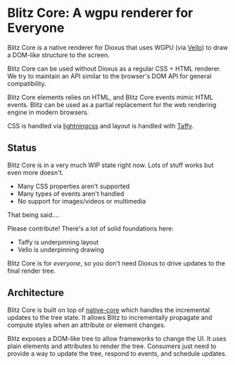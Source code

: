 # Blitz Core: A wgpu renderer for Everyone

Blitz Core is a native renderer for Dioxus that uses WGPU (via [Vello](https://github.com/linebender/vello)) to draw a DOM-like structure to the screen.

Blitz Core can be used without Dioxus as a regular CSS + HTML renderer. We try to maintain an API similar to the browser's DOM API for general compatibility.

Blitz Core elements relies on HTML, and Blitz Core events mimic HTML events. Blitz can be used as a partial replacement for the web rendering engine in modern browsers.

CSS is handled via [lightningcss](https://github.com/parcel-bundler/parcel-css) and layout is handled with [Taffy](https://github.com/DioxusLabs/taffy).

## Status

Blitz Core is in a very much WIP state right now. Lots of stuff works but even more doesn't.

- Many CSS properties aren't supported
- Many types of events aren't handled
- No support for images/videos or multimedia

That being said....

Please contribute! There's a lot of solid foundations here:

- Taffy is underpinning layout
- Vello is underpinning drawing

Blitz Core is for _everyone_, so you don't need Dioxus to drive updates to the final render tree.

## Architecture

Blitz Core is built on top of [native-core](https://github.com/DioxusLabs/dioxus/tree/master/packages/native-core) which handles the incremental updates to the tree state. It allows Blitz to incrementally propagate and compute styles when an attribute or element changes.

Blitz exposes a DOM-like tree to allow frameworks to change the UI. It uses plain elements and attributes to render the tree. Consumers just need to provide a way to update the tree, respond to events, and schedule updates.
